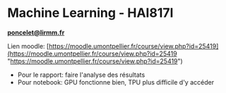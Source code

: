 # Machine Learning - HAI817I

**poncelet@lirmm.fr**

Lien moodle: [https://moodle.umontpellier.fr/course/view.php?id=25419](https://moodle.umontpellier.fr/course/view.php?id=25419 "https://moodle.umontpellier.fr/course/view.php?id=25419")

- Pour le rapport: faire l'analyse des résultats
- Pour notebook: GPU fonctionne bien, TPU plus difficile d'y accéder


<!--stackedit_data:
eyJwcm9wZXJ0aWVzIjoiZXh0ZW5zaW9uczpcbiAgcHJlc2V0Oi
B6ZXJvXG4gIG1hcmtkb3duOlxuICAgIHRhYmxlOiB0cnVlXG4g
IGthdGV4OlxuICAgIGVuYWJsZWQ6IHRydWVcbiAgbWVybWFpZD
pcbiAgXHRlbmFibGVkOiB0cnVlXG4iLCJoaXN0b3J5IjpbLTE0
NDM0Mzk4NjddfQ==
-->